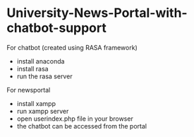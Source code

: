 # University-News-Portal-with-chatbot-support
For chatbot (created using RASA framework)

- install anaconda
- install rasa
- run the rasa server

For newsportal

- install xampp
- run xampp server
- open userindex.php file in your browser
- the chatbot can be accessed from the portal
